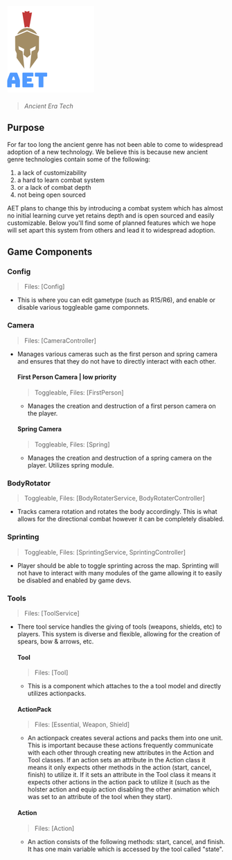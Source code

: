 

## ![alt text](GithubLogo.png)
> *Ancient Era Tech*

## Purpose

For far too long the ancient genre has not been able to come to widespread adoption of a new technology. We believe this is because new ancient genre technologies contain some of the following:

1. a lack of customizability
2. a hard to learn combat system 
3. or a lack of combat depth 
3. not being open sourced

AET plans to change this by introducing a combat system which has almost no initial learning curve yet retains depth and is open sourced and easily customizable. Below you'll find some of planned features which we hope will set apart this system from others and lead it to widespread adoption.

## Game Components

### Config
> Files: [Config]
- This is where you can edit gametype (such as R15/R6), and enable or disable various toggleable game componnets. 

### Camera
> Files: [CameraController]
- Manages various cameras such as the first person and spring camera and ensures that they do not have to directly interact with each other. 
	#### First Person Camera | low priority 
	> Toggleable, Files: [FirstPerson]
	- Manages the creation and destruction of a first person camera on the player.
	#### Spring Camera
	> Toggleable, Files: [Spring]
	- Manages the creation and destruction of a spring camera on the player. Utilizes spring module. 

### BodyRotator
> Toggleable, Files: [BodyRotaterService, BodyRotaterController]
- Tracks camera rotation and rotates the body accordingly. This is what allows for the directional combat however it can be completely disabled.

### Sprinting 
> Toggleable, Files: [SprintingService, SprintingController]
- Player should be able to toggle sprinting across the map. Sprinting will not have to interact with many modules of the game allowing it to easily be disabled and enabled by game devs. 

### Tools
> Files: [ToolService]
- There tool service handles the giving of tools (weapons, shields, etc) to players. This system is diverse and flexible, allowing for the creation of spears, bow & arrows, etc. 
	#### Tool
	> Files: [Tool]
	- This is a component which attaches to the a tool model and directly utilizes actionpacks.
	#### ActionPack
	> Files: [Essential, Weapon, Shield]
	- An actionpack creates several actions and packs them into one unit. This is important because these actions frequently communicate with each other through creating new attributes in the Action and Tool classes. If an action sets an attribute in the Action class it means it only expects other methods in the action (start, cancel, finish) to utilize it. If it sets an attribute in the Tool class it means it expects other actions in the action pack to utilize it (such as the holster action and equip action disabling the other animation which was set to an attribute of the tool when they start).
	#### Action
	> Files: [Action]
	- An action consists of the following methods: start, cancel, and finish. It has one main variable which is accessed by the tool called "state". 




